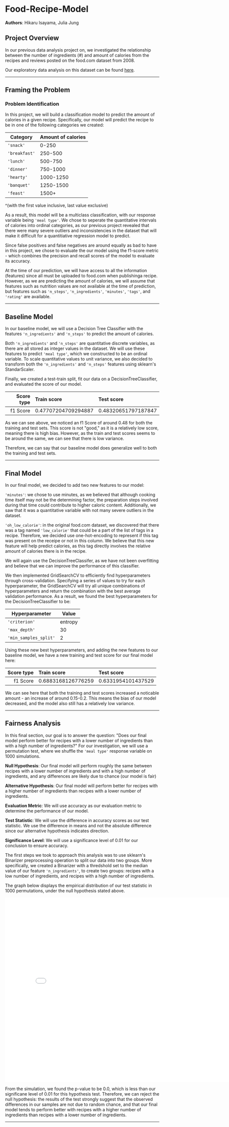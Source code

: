 # Food-Recipe-Model
**Authors**: Hikaru Isayama, Julia Jung

## Project Overview

In our previous data analysis project on, we investigated the relationship between the number of ingredients (#) and amount of calories from the recipes and reviews posted on the food.com dataset from 2008.

Our exploratory data analysis on this dataset can be found [here](https://seanisayama.github.io/Food-Recipe-Study/).

---

## Framing the Problem

### Problem Identification

In this project, we will build a classification model to predict the amount of calories in a given recipe. Specifically, our model will predict the recipe to be in one of the following categories we created:

|Category|Amount of calories|
|-------------|---------|
|`'snack'`	  |0-250    |
|`'breakfast'`|250-500  |
|`'lunch'`	  |500-750  |
|`'dinner'`	  |750-1000 |
|`'hearty'`	  |1000-1250|
|`'banquet'`  |1250-1500|
|`'feast'`	  |1500+    |

^(with the first value inclusive, last value exclusive)

As a result, this model will be a multiclass classification, with our response variable being `'meal type'`. We chose to seperate the quantitative intervals of calories into ordinal categories, as our previous project revealed that there were many severe outliers and inconsistencies in the dataset that will make it difficult for a quantitiative regression model to predict.

Since false positives and false negatives are around equally as bad to have in this project, we chose to evaluate the our model using the f1-score metric - which combines the precision and recall scores of the model to evaluate its accuracy.

At the time of our prediction, we will have access to all the information (features) since all must be uploaded to food.com when publishinga recipe. However, as we are predicting the amount of calories, we will assume that features such as nutrition values are not available at the time of prediction, but features such as `'n_steps'`, `'n_ingredients'`, `'minutes'`, `'tags'`, and `'rating'` are available.

---

## Baseline Model

In our baseline model, we will use a Decision Tree Classifier with the features `'n_ingredients'` and `'n_steps'` to predict the amount of calories. 

Both `'n_ingredients'` and `'n_steps'` are quantitative discrete variables, as there are all stored as integer values in the dataset. We will use these features to predict `'meal type'`, which we constructed to be an ordinal variable. To scale quantitative values to unit variance, we also decided to transform both the `'n_ingredients'` and `'n_steps'` features using sklearn's StandarScaler.

Finally, we created a test-train split, fit our data on a DecisionTreeClassifier, and evaluated the score of our model.

| Score type   | Train score         | Test score          |
|-------------:|:--------------------|:--------------------|
| f1 Score     | 0.47707204709294887 | 0.48320651797187847 |

As we can see above, we noticed an f1 Score of around 0.48 for both the training and test sets. This score is not "good," as it is a relatively low score, meaning there is high bias. However, as the train and test scores seems to be around the same, we can see that there is low variance.

Therefore, we can say that our baseline model does generalize well to both the training and test sets.

---

## Final Model

In our final model, we decided to add two new features to our model:

`'minutes'`: we chose to use minutes, as we believed that although cooking time itself may not be the determining factor,  the preparation steps involved during that time could contribute to higher caloric content. Additionally, we saw that it was a quantitative variable with not many severe outliers in the dataset.

`'oh_low_calorie'`: in the original food.com dataset, we discovered that there was a tag named `'low_calorie'` that could be a part of the list of tags in a recipe. Therefore, we decided use one-hot-encoding to represent if this tag was present on the receipe or not in this column. We believe that this new feature will help predict calories, as this tag directly involves the relative amount of calories there is in the recipe.

We will again use the DecisionTreeClassifer, as we have not been overfitting and believe that we can improve the performance of this classifier.

We then implemented GridSearchCV to efficiently find hyperparameters through cross-validation. Specifying a series of values to try for each hyperparameter, the GridSearchCV will try all unique combinations of hyperparameters and return the combination with the best average validation performance. As a result, we found the best hyperparameters for the DecisionTreeClassifier to be:

|Hyperparameter|Value|
|---------------------|---------|
|`'criterion'`	      |entropy  |
|`'max_depth'`        |30       |
|`'min_samples_split'`|2        |

Using these new best hyperparameters, and adding the new features to our baseline model, we have a new training and test score for our final model here:

| Score type   | Train score         | Test score          |
|-------------:|:--------------------|:--------------------|
| f1 Score     | 0.6883168126776259  | 0.6331954101437529  |

We can see here that both the training and test scores increased a noticable amount - an increase of around 0.15-0.2. This means the bias of our model decreased, and the model also still has a relatively low variance. 

---

## Fairness Analysis

In this final section, our goal is to answer the question: "Does our final model perform better for recipes with a lower number of ingredients than with a high number of ingredients?" For our investigation, we will use a permutation test, where we shuffle the `'meal type'` response variable on 1000 simulations.

**Null Hypothesis**: Our final model will perform roughly the same between recipes with a lower number of ingredients and with a high number of ingredients, and any differences are likely due to chance (our model is fair)

**Alternative Hypothesis**: Our final model will perform better for recipes with a higher number of ingredients than recipes with a lower number of ingredients. 

**Evaluation Metric**: We will use accuracy as our evaluation metric to determine the performance of our model.

**Test Statistic**: We will use the difference in accuracy scores as our test statistic. We use the difference in means and not the absolute difference since our alternative hypothesis indicates direction.

**Significance Level**: We will use a significance level of 0.01 for our conclusion to ensure accuracy.

The first steps we took to approach this analysis was to use sklearn's Binarizer preprocessing operation to split our data into two groups. More specifically, we created a Binarizer with a thredshold set to the median value of our feature `'n_ingredients'`, to create two groups: recipes with a low number of ingredients, and recipes with a high number of ingredients.

The graph below displays the empirical distribution of our test statistic in 1000 permutations, under the null hypothesis stated above.

<iframe src="assets/hyp_distribution" width=800 height=600 frameBorder=0></iframe> 

From the simulation, we found the p-value to be 0.0, which is less than our significane level of 0.01 for this hypothesis test. Therefore, we can reject the null hypothesis: the results of the test strongly suggest that the observed differences in our samples are not due to random chance, and that our final model tends to perform better with recipes with a higher number of ingredients than recipes with a lower number of ingredients.

---
